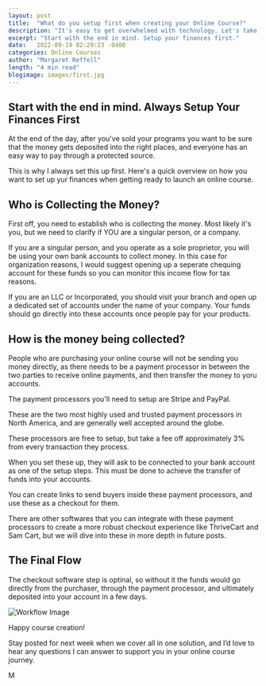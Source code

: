 ```yaml
---
layout: post
title:  "What do you setup first when creating your Online Course?"
description: "It's easy to get overwhelmed with technology. Let's take it step by step"
excerpt: "Start with the end in mind. Setup your finances first."
date:   2022-09-19 02:29:23 -0400
categories: Online Courses
author: "Margaret Reffell"
length: "4 min read"
blogimage: images/first.jpg
---
```


## Start with the end in mind. Always Setup Your Finances First

At the end of the day, after you've sold your programs you want to be sure that the money gets deposited into the right places, and everyone has an easy way to pay through a protected source.

This is why I always set this up first. Here's a quick overview on how you want to set up yur finances when getting ready to launch an online course.


## Who is Collecting the Money?

First off, you need to establish who is collecting the money. Most likely it's you, but we need to clarify if YOU are a singular person, or a company.

If you are a singular person, and you operate as a sole proprietor, you will be using your own bank accounts to collect money. In this case for organization reasons, I would suggest opening up a seperate chequing account for these funds so you can monitor this income flow for tax reasons.

If you are an LLC or Incorporated, you should visit your branch and open up a dedicated set of accounts under the name of your company. Your funds should go directly into these accounts once people pay for your products.


## How is the money being collected?

People who are purchasing your online course will not be sending you money directly, as there needs to be a payment processor in between the two parties to receive online payments, and then transfer the money to yoru accounts.

The payment processors you'll need to setup are Stripe and PayPal.

These are the two most highly used and trusted payment processors in North America, and are generally well accepted around the globe.

These processors are free to setup, but take a fee off approximately 3% from every transaction they process.

When you set these up, they will ask to be connected to your bank account as one of the setup steps. This must be done to achieve the transfer of funds into your accounts.

You can create links to send buyers inside these payment processors, and use these as a checkout for them.

There are other softwares that you can integrate with these payment processors to create a more robust checkout experience like ThriveCart and Sam Cart, but we will dive into these in more depth in future posts.


## The Final Flow

The checkout software step is optinal, so without it the funds would go directly from the purchaser, through the payment processor, and ultimately deposited into your account in a few days.

![Workflow Image](/assets/flow.png)


Happy course creation!

Stay posted for next week when we cover all in one solution, and I’d love to hear any questions I can answer to support you in your online course journey.

M
